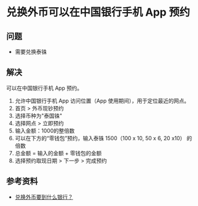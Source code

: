 # 兑换外币可以在中国银行手机 App 预约

## 问题
* 需要兑换泰铢

## 解决
可以在中国银行手机 App 预约。

1. 允许中国银行手机 App 访问位置（App 使用期间），用于定位最近的网点。 
2. 首页 > 外币现钞预约
3. 选择币种为"泰国铢"
4. 选择网点 > 立即预约
5. 输入金额：1000的整倍数
6. 可以在下方的“零钱包”预约，输入泰铢 1500（100 x 10, 50 x 6, 20 x10） 的倍数
7. 总金额 = 输入的金额 + 零钱包的金额
8. 选择预约取现日期 > 下一步 > 完成预约

## 参考资料
* [兑换外币要到什么银行？](https://www.zhihu.com/question/279903123)
